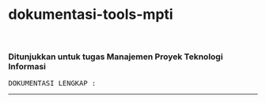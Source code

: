 # dokumentasi-tools-mpti
 &ensp;
### **Ditunjukkan untuk tugas Manajemen Proyek Teknologi Informasi**
<pre>
DOKUMENTASI LENGKAP :
</pre>
-----
